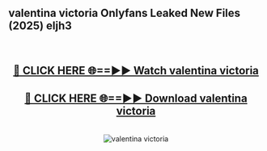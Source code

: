 <h2>valentina victoria Onlyfans Leaked New Files (2025) eljh3</h2>
<br>
<div align="center">
<h2><a href="https://mediafiles.top/valentina_victoria&ref=git" rel="nofollow">🔴 CLICK HERE 🌐==►► Watch valentina victoria</a></h2>
<h2><a href="https://mediafiles.top/valentina_victoria&ref=git" rel="nofollow">🔴 CLICK HERE 🌐==►► Download valentina victoria</a></h2>
<br>
<a href="https://mediafiles.top/valentina_victoria&ref=git" rel="nofollow" data-target="animated-image.originalLink"><img src="https://i.ibb.co.com/xMMVF88/686577567.gif" alt="valentina victoria" style="max-width: 100%; display: inline-block;" data-target="animated-image.originalImage"></a>
</div>
<br>
<br>